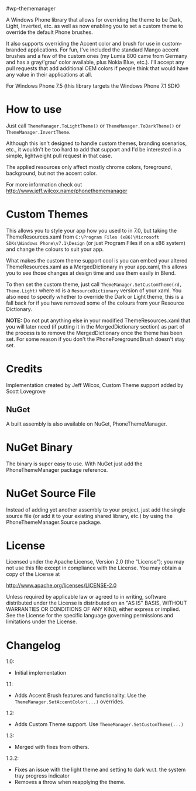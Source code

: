 #wp-thememanager 

A Windows Phone library that allows for overriding the theme to be Dark, Light, Inverted, etc. as well as now enabling you to set a custom theme to override the default Phone brushes.

It also supports overriding the Accent color and brush for use in custom-branded applications. For fun, I've included the standard Mango accent brushes and a few of the custom ones (my Lumia 800 came from Germany and has a gray/'grau' color available, plus Nokia Blue, etc.). I'll accept any pull requests that add additional OEM colors if people think that would have any value in their applications at all.


For Windows Phone 7.5 (this library targets the Windows Phone 7.1 SDK)

# How to use

Just call `ThemeManager.ToLightTheme()` or `ThemeManager.ToDarkTheme()` or `ThemeManager.InvertTheme`.

Although this isn't designed to handle custom themes, branding scenarios, etc., it wouldn't be too hard to add that support and I'd be interested in a simple, lightweight pull request in that case.

The applied resources only affect mostly chrome colors, foreground, background, but not the accent color.

For more information check out http://www.jeff.wilcox.name/phonethememanager

# Custom Themes 

This allows you to style your app how you used to in 7.0, but taking the ThemeResources.xaml from `C:\Program Files (x86)\Microsoft SDKs\Windows Phone\v7.1\Design` (or just Program Files if on a x86 system) and change the colours to suit your app.

What makes the custom theme support cool is you can embed your altered ThemeResources.xaml as a MergedDictionary in your app.xaml, this allows you to see those changes at design time and use them easily in Blend.

To then set the custom theme, just call `ThemeManager.SetCustomTheme(rd, Theme.Light)` where rd is a `ResourceDictionary` version of your xaml. You also need to specify whether to override the Dark or Light theme, this is a fall back for if you have removed some of the colours from your Resource Dictionary.

**NOTE:** Do not put anything else in your modified ThemeResources.xaml that you will later need (if putting it in the MergedDictionary section) as part of the process is to remove the MergedDictionary once the theme has been set. For some reason if you don't the PhoneForegroundBrush doesn't stay set.

# Credits

Implementation created by Jeff Wilcox,
Custom Theme support added by Scott Lovegrove

## NuGet

A built assembly is also available on NuGet, PhoneThemeManager.

# NuGet Binary

The binary is super easy to use. With NuGet just add the PhoneThemeManager package reference.

# NuGet Source File

Instead of adding yet another assembly to your project, just add the single source file (or add it to your existing shared library, etc.) by using the PhoneThemeManager.Source package.

# License

Licensed under the Apache License, Version 2.0 (the "License");
you may not use this file except in compliance with the License.
You may obtain a copy of the License at

   http://www.apache.org/licenses/LICENSE-2.0

Unless required by applicable law or agreed to in writing, software
distributed under the License is distributed on an "AS IS" BASIS,
WITHOUT WARRANTIES OR CONDITIONS OF ANY KIND, either express or implied.
See the License for the specific language governing permissions and
limitations under the License.

# Changelog

1.0:

* Initial implementation

1.1:

* Adds Accent Brush features and functionality. Use the `ThemeManager.SetAccentColor(...)` overrides.

1.2:

* Adds Custom Theme support. Use `ThemeManager.SetCustomTheme(...)`

1.3:

* Merged with fixes from others.

1.3.2:

* Fixes an issue with the light theme and setting to dark w.r.t. the system tray progress indicator
* Removes a throw when reapplying the theme.
